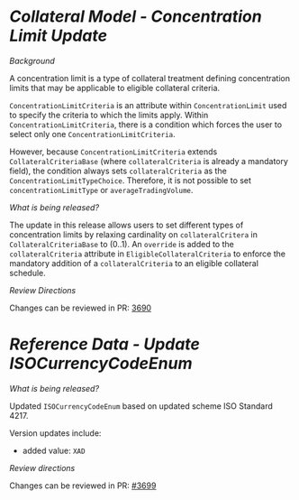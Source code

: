 
# _Collateral Model - Concentration Limit Update_

_Background_

A concentration limit is a type of collateral treatment defining concentration limits that may be applicable to eligible collateral criteria.

`ConcentrationLimitCriteria` is an attribute within `ConcentrationLimit` used to specify the criteria to which the limits apply. Within `ConcentrationLimitCriteria`, there is a condition which forces the user to select only one `ConcentrationLimitCriteria`.

However, because `ConcentrationLimitCriteria` extends `CollateralCriteriaBase` (where `collateralCriteria` is already a mandatory field), the condition always sets `collateralCriteria` as the `ConcentrationLimitTypeChoice`. Therefore, it is not possible to set `concentrationLimitType` or `averageTradingVolume`.

_What is being released?_

The update in this release allows users to set different types of concentration limits by relaxing cardinality on `collateralCritera` in `CollateralCriteriaBase` to (0..1). An `override` is added to the `collateralCriteria` attribute in `EligibleCollateralCriteria` to enforce the mandatory addition of a `collateralCriteria` to an eligible collateral schedule.

_Review Directions_

Changes can be reviewed in PR: [3690](https://github.com/finos/common-domain-model/pull/3690)

# _Reference Data - Update ISOCurrencyCodeEnum_

_What is being released?_

Updated `ISOCurrencyCodeEnum` based on updated scheme ISO Standard 4217.

Version updates include:
- added value: `XAD` 


_Review directions_

Changes can be reviewed in PR: [#3699](https://github.com/finos/common-domain-model/pull/3699)
